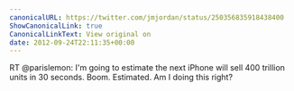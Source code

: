 ```yaml
---
canonicalURL: https://twitter.com/jmjordan/status/250356835918438400
ShowCanonicalLink: true
CanonicalLinkText: View original on
date: 2012-09-24T22:11:35+00:00
---
```

RT @parislemon: I'm going to estimate the next iPhone will sell 400 trillion units in 30 seconds. Boom. Estimated. Am I doing this right?